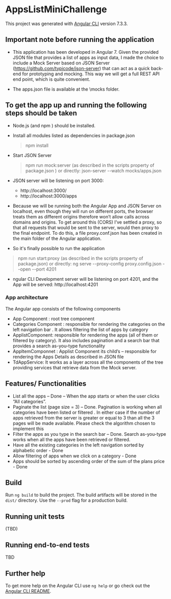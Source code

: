 # AppsListMiniChallenge

This project was generated with [Angular CLI](https://github.com/angular/angular-cli) version 7.3.3.


## Important note before running the application 

 - This application has been developed in Angular 7. Given the provided JSON file that provides a list of apps as input data, I made  the choice to include a Mock Server based on  JSON Server (https://github.com/typicode/json-server) that can act as a quick back-end for prototyping and mocking. This way  we will get a full REST API end point, which is quite convenient. 

 - The apps.json file is available at the \mocks folder. 


## To get the app up and running the following steps should be taken

- Node.js (and npm ) should be  installed.

- Install all modules listed as dependencies in package.json 
	> npm install

- Start JSON Server
    > npm run mock:server (as described in the scripts property of package.json )
    or directly:
    > json-server --watch mocks/apps.json

- JSON server will be listening on port 3000:
  - http://localhost:3000/
  - http://localhost:3000/apps


- Because we will be running both the Angular App and JSON Server on localhost, even though  they will run on different ports, the browser treats them as different origins therefore won’t allow calls across domains and origins. To get around this (CORS)  I’ve settled  a proxy, so that all requests that would be sent to the server, would then proxy to the final endpoint. To do this,  a file proxy.conf.json has been created in the main folder of the Angular application.  

- So it's finally possible to run the application 
 > npm run start:proxy (as described in the scripts property of package.json)
 or directly:
 > ng serve --proxy-config proxy.config.json --open --port 4201

- ngular CLI Development server will be listening on port 4201, and the App will be served:
	http://localhost:4201





### App architecture

The Angular app consists of the following components
- App Component : root tree component
- Categories Component : responsible for rendering the categories on the left navigation bar . It allows filtering the list of apps by category
- ApplistComponent: responsible for rendering  the apps (all of them or filtered by category). It also includes pagination and a search bar that provides  a search as-you-type functionality 
- AppItemComponnet : Applist Component its child’s – responsible for rendering the Apps Details as described in JSON file
- TdAppService: It works as a layer across all the components of the tree providing services that retrieve data from the Mock server.

## Features/ Functionalities
- List all the apps – Done – When the app starts or when the user clicks “All categories”.
- Paginate the list (page size = 3) – Done.  Pagination is working when all categories have been listed or filtered . In either case  if the number of apps retrieved from the server is greater or equal to 3 than all the 3 pages will be made available.   Please check the algorithm chosen to implement this
- Filter the apps as you type in the search bar – Done. Search as-you-type works when all the apps have been retrieved or filtered.
- Have all the existing categories in the left navigation sorted by alphabetic order - Done
- Allow filtering of apps when we click on a category - Done
- Apps should be sorted by ascending order of the sum of the plans price - Done






## Build

Run `ng build` to build the project. The build artifacts will be stored in the `dist/` directory. Use the `--prod` flag for a production build.

## Running unit tests

(TBD)

## Running end-to-end tests

TBD




## Further help

To get more help on the Angular CLI use `ng help` or go check out the [Angular CLI README](https://github.com/angular/angular-cli/blob/master/README.md).
